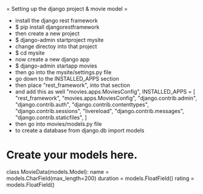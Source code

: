 
= Setting up the django project & movie model =
* install the django rest framework
* $ pip install djangorestframework
* then create a new project
* $ django-admin startproject mysite
* change directoy into that project
* $ cd mysite
* now create a new django app
* $ django-admin startapp movies
* then go into the mysite/settings.py file
* go down to the INSTALLED_APPS section
* then place "rest_framework", into that section
* and add this as well "movies.apps.MoviesConfig",
INSTALLED_APPS = [
    "rest_framework",
    "movies.apps.MoviesConfig",
    "django.contrib.admin",
    "django.contrib.auth",
    "django.contrib.contenttypes",
    "django.contrib.sessions",
    "livereload",
    "django.contrib.messages",
    "django.contrib.staticfiles",
]
* then go into movies/models.py file
* to create a database
from django.db import models

# Create your models here.
class MovieData(models.Model):
    name = models.CharField(max_length=200)
    duration = models.FloatField()
    rating = models.FloatField()
	
	
